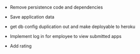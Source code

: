 * Remove persistence code and dependencies

* Save application data
* get db config duplication out and make deployable to heroku
* Implement log in for employee to view submitted apps
* Add rating
